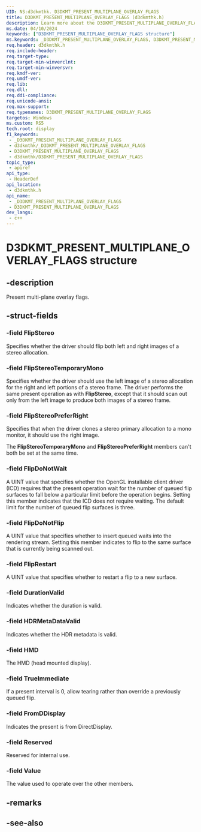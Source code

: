 ```yaml
---
UID: NS:d3dkmthk._D3DKMT_PRESENT_MULTIPLANE_OVERLAY_FLAGS
title: D3DKMT_PRESENT_MULTIPLANE_OVERLAY_FLAGS (d3dkmthk.h)
description: Learn more about the D3DKMT_PRESENT_MULTIPLANE_OVERLAY_FLAGS structure.
ms.date: 04/10/2024
keywords: ["D3DKMT_PRESENT_MULTIPLANE_OVERLAY_FLAGS structure"]
ms.keywords: _D3DKMT_PRESENT_MULTIPLANE_OVERLAY_FLAGS, D3DKMT_PRESENT_MULTIPLANE_OVERLAY_FLAGS,
req.header: d3dkmthk.h
req.include-header: 
req.target-type: 
req.target-min-winverclnt: 
req.target-min-winversvr: 
req.kmdf-ver: 
req.umdf-ver: 
req.lib: 
req.dll: 
req.ddi-compliance: 
req.unicode-ansi: 
req.max-support: 
req.typenames: D3DKMT_PRESENT_MULTIPLANE_OVERLAY_FLAGS
targetos: Windows
ms.custom: RS5
tech.root: display
f1_keywords:
 - _D3DKMT_PRESENT_MULTIPLANE_OVERLAY_FLAGS
 - d3dkmthk/_D3DKMT_PRESENT_MULTIPLANE_OVERLAY_FLAGS
 - D3DKMT_PRESENT_MULTIPLANE_OVERLAY_FLAGS
 - d3dkmthk/D3DKMT_PRESENT_MULTIPLANE_OVERLAY_FLAGS
topic_type:
 - apiref
api_type:
 - HeaderDef
api_location:
 - d3dkmthk.h
api_name:
 - _D3DKMT_PRESENT_MULTIPLANE_OVERLAY_FLAGS
 - D3DKMT_PRESENT_MULTIPLANE_OVERLAY_FLAGS
dev_langs:
 - c++
---
```


# D3DKMT_PRESENT_MULTIPLANE_OVERLAY_FLAGS structure

## -description

Present multi-plane overlay flags.

## -struct-fields

### -field FlipStereo

Specifies whether the driver should flip both left and right images of a stereo allocation.

### -field FlipStereoTemporaryMono

Specifies whether the driver should use the left image of a stereo allocation for the right and left portions of a stereo frame. The driver performs the same present operation as with **FlipStereo**, except that it should scan out only from the left image to produce both images of a stereo frame.

### -field FlipStereoPreferRight

Specifies that when the driver clones a stereo primary allocation to a mono monitor, it should use the right image.

The **FlipStereoTemporaryMono** and **FlipStereoPreferRight** members can't both be set at the same time.

### -field FlipDoNotWait

A UINT value that specifies whether the OpenGL installable client driver (ICD) requires that the present operation wait for the number of queued flip surfaces to fall below a particular limit before the operation begins. Setting this member indicates that the ICD does not require waiting. The default limit for the number of queued flip surfaces is three.

### -field FlipDoNotFlip

A UINT value that specifies whether to insert queued waits into the rendering stream. Setting this member indicates to flip to the same surface that is currently being scanned out.

### -field FlipRestart

A UINT value that specifies whether to restart a flip to a new surface.

### -field DurationValid

Indicates whether the duration is valid.

### -field HDRMetaDataValid

Indicates whether the HDR metadata is valid.

### -field HMD

The HMD (head mounted display).

### -field TrueImmediate

If a present interval is 0, allow tearing rather than override a previously queued flip.

### -field FromDDisplay

Indicates the present is from DirectDisplay.

### -field Reserved

Reserved for internal use.

### -field Value

The value used to operate over the other members.

## -remarks

## -see-also
